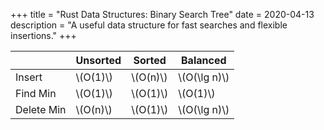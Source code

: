 +++
title = "Rust Data Structures: Binary Search Tree"
date = 2020-04-13
description = "A useful data structure for fast searches and flexible insertions."
+++

|            | Unsorted   | Sorted     | Balanced        |
|------------|------------|------------|-----------------|
| Insert     | \\(O(1)\\) | \\(O(n)\\) | \\(O(\lg n)\\) |
| Find Min   | \\(O(1)\\) | \\(O(1)\\) | \\(O(1)\\)      |
| Delete Min | \\(O(n)\\) | \\(O(1)\\) | \\(O(\lg n)\\) |

